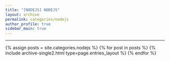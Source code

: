 ```yaml
---
title: "[NODEJS] NODEJS"
layout: archive
permalink: categories/nodejs
author_profile: true
sidebar_main: true
---
```



<!-- 공백이 포함되어 있는 카테고리 이름의 경우 site.categories['a b c'] 이런식으로! -->

***



{% assign posts = site.categories.nodejs %}
{% for post in posts %} {% include archive-single2.html type=page.entries_layout %} {% endfor %}
